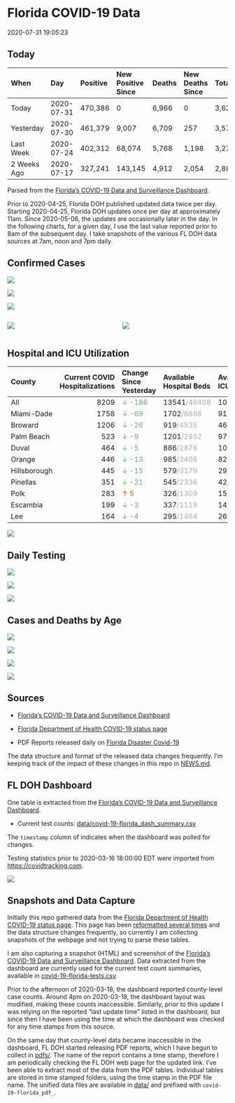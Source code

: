 Florida COVID-19 Data
================
2020-07-31 19:05:23

## Today

| When        | Day        | Positive | New Positive Since | Deaths | New Deaths Since | Total     |
| :---------- | :--------- | :------- | :----------------- | :----- | :--------------- | :-------- |
| Today       | 2020-07-31 | 470,386  | 0                  | 6,966  | 0                | 3,628,088 |
| Yesterday   | 2020-07-30 | 461,379  | 9,007              | 6,709  | 257              | 3,579,117 |
| Last Week   | 2020-07-24 | 402,312  | 68,074             | 5,768  | 1,198            | 3,276,636 |
| 2 Weeks Ago | 2020-07-17 | 327,241  | 143,145            | 4,912  | 2,054            | 2,880,768 |

Parsed from the [Florida’s COVID-19 Data and Surveillance
Dashboard](https://fdoh.maps.arcgis.com/apps/opsdashboard/index.html#/8d0de33f260d444c852a615dc7837c86).

Prior to 2020-04-25, Florida DOH published updated data twice per day.
Starting 2020-04-25, Florida DOH updates once per day at approximately
11am. Since 2020-05-06, the updates are occasionally later in the day.
In the following charts, for a given day, I use the last value reported
prior to 8am of the subsequent day. I take snapshots of the various FL
DOH data sources at 7am, noon and 7pm daily.

## Confirmed Cases

![](plots/covid-19-florida-daily-test-changes.png)

![](plots/covid-19-florida-deaths-by-day.png)

![](plots/covid-19-florida-county-top-6.png)

<div class="columns">

<div class="column is-full-mobile">

![](plots/covid-19-florida-testing.png)

</div>

<div class="column is-full-mobile">

![](plots/covid-19-florida-total-positive.png)

</div>

</div>

## Hospital and ICU Utilization

| County       | Current COVID Hospitalizations | Change Since Yesterday                     | Available Hospital Beds                      | Available ICU Beds                         |
| :----------- | -----------------------------: | :----------------------------------------- | :------------------------------------------- | :----------------------------------------- |
| All          |                           8209 | <span style="color: #6BAA75">↓ -186</span> | 13541<span style="color: #aaa">/46408</span> | 1018<span style="color: #aaa">/5211</span> |
| Miami-Dade   |                           1758 | <span style="color: #6BAA75">↓ -69</span>  | 1702<span style="color: #aaa">/6886</span>   | 91<span style="color: #aaa">/886</span>    |
| Broward      |                           1206 | <span style="color: #6BAA75">↓ -26</span>  | 919<span style="color: #aaa">/4535</span>    | 46<span style="color: #aaa">/482</span>    |
| Palm Beach   |                            523 | <span style="color: #6BAA75">↓ -9</span>   | 1201<span style="color: #aaa">/2952</span>   | 97<span style="color: #aaa">/326</span>    |
| Duval        |                            464 | <span style="color: #6BAA75">↓ -5</span>   | 886<span style="color: #aaa">/2876</span>    | 103<span style="color: #aaa">/334</span>   |
| Orange       |                            446 | <span style="color: #6BAA75">↓ -13</span>  | 985<span style="color: #aaa">/3408</span>    | 82<span style="color: #aaa">/290</span>    |
| Hillsborough |                            445 | <span style="color: #6BAA75">↓ -15</span>  | 579<span style="color: #aaa">/3179</span>    | 29<span style="color: #aaa">/355</span>    |
| Pinellas     |                            351 | <span style="color: #6BAA75">↓ -21</span>  | 545<span style="color: #aaa">/2336</span>    | 42<span style="color: #aaa">/253</span>    |
| Polk         |                            283 | <span style="color: #EC4E20">↑ 5</span>    | 326<span style="color: #aaa">/1309</span>    | 15<span style="color: #aaa">/172</span>    |
| Escambia     |                            199 | <span style="color: #6BAA75">↓ -3</span>   | 337<span style="color: #aaa">/1119</span>    | 14<span style="color: #aaa">/133</span>    |
| Lee          |                            164 | <span style="color: #6BAA75">↓ -4</span>   | 295<span style="color: #aaa">/1464</span>    | 26<span style="color: #aaa">/115</span>    |

![](plots/covid-19-florida-icu-usage.png)

## Daily Testing

![](plots/covid-19-florida-tests-per-case.png)

<!-- ![](plots/covid-19-florida-change-new-cases.png) -->

![](plots/covid-19-florida-tests-percent-positive.png)

![](plots/covid-19-florida-test-and-case-growth.png)

## Cases and Deaths by Age

![](plots/covid-19-florida-weekly-events-by-age.png)

![](plots/covid-19-florida-age.png)

![](plots/covid-19-florida-age-deaths.png)

![](plots/covid-19-florida-age-sex.png)

## Sources

  - [Florida’s COVID-19 Data and Surveillance
    Dashboard](https://fdoh.maps.arcgis.com/apps/opsdashboard/index.html#/8d0de33f260d444c852a615dc7837c86)

  - [Florida Department of Health COVID-19 status
    page](http://www.floridahealth.gov/diseases-and-conditions/COVID-19/)

  - PDF Reports released daily on [Florida Disaster
    Covid-19](http://www.floridahealth.gov/diseases-and-conditions/COVID-19/)

The data structure and format of the released data changes frequently.
I’m keeping track of the impact of these changes in this repo in
[NEWS.md](NEWS.md).

## FL DOH Dashboard

One table is extracted from the [Florida’s COVID-19 Data and
Surveillance
Dashboard](https://fdoh.maps.arcgis.com/apps/opsdashboard/index.html#/8d0de33f260d444c852a615dc7837c86).

  - Current test counts:
    [data/covid-19-florida\_dash\_summary.csv](data/covid-19-florida_dash_summary.csv)

The `timestamp` column of indicates when the dashboard was polled for
changes.

Testing statistics prior to 2020-03-16 18:00:00 EDT were imported from
<https://covidtracking.com>.

![](screenshots/fodh_maps_arcgis_com__apps__opsdashboard.png)

## Snapshots and Data Capture

Initially this repo gathered data from the [Florida Department of Health
COVID-19 status
page](http://www.floridahealth.gov/diseases-and-conditions/COVID-19/).
This page has been [reformatted several
times](screenshots/floridahealth_gov__diseases-and-conditions__COVID-19.png)
and the data structure changes frequently, so currently I am collecting
snapshots of the webpage and not trying to parse these tables.

I am also capturing a snapshot (HTML) and screenshot of the [Florida’s
COVID-19 Data and Surveillance
Dashboard](https://fdoh.maps.arcgis.com/apps/opsdashboard/index.html#/8d0de33f260d444c852a615dc7837c86).
Data extracted from the dashboard are currently used for the current
test count summaries, available in
[covid-19-florida-tests.csv](covid-19-florida-tests.csv).

Prior to the afternoon of 2020-03-18, the dashboard reported
county-level case counts. Around 4pm on 2020-03-18, the dashboard layout
was modified, making these counts inaccessible. Similarly, prior to this
update I was relying on the reported “last update time” listed in the
dashboard, but since then I have been using the time at which the
dashboard was checked for any time stamps from this source.

On the same day that county-level data became inaccessible in the
dashboard, FL DOH started releasing PDF reports, which I have begun to
collect in [pdfs/](pdfs/). The name of the report contains a time stamp,
therefore I am periodically checking the FL DOH web page for the updated
link. I’ve been able to extract most of the data from the PDF tables.
Individual tables are stored in time stamped folders, using the time
stamp in the PDF file name. The unified data files are available in
[data/](data/) and prefixed with `covid-19-florida_pdf_`.
